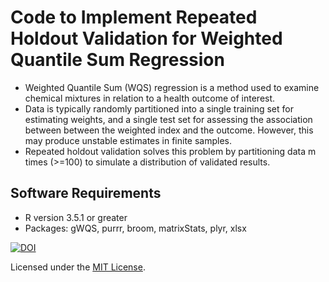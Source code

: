 # Code to Implement Repeated Holdout Validation for Weighted Quantile Sum Regression
* Weighted Quantile Sum (WQS) regression is a method used to examine chemical mixtures in relation to a health outcome of interest. 
* Data is typically randomly partitioned into a single training set for estimating weights, and a single test set for assessing the association between between the weighted index and the outcome. However, this may produce unstable estimates in finite samples.
* Repeated holdout validation solves this problem by partitioning data m times (>=100) to simulate a distribution of validated results.

## Software Requirements
* R version 3.5.1 or greater
* Packages: gWQS, purrr, broom, matrixStats, plyr, xlsx



[![DOI](https://zenodo.org/badge/183286526.svg)](https://zenodo.org/badge/latestdoi/183286526)

Licensed under the [MIT License](LICENSE).
